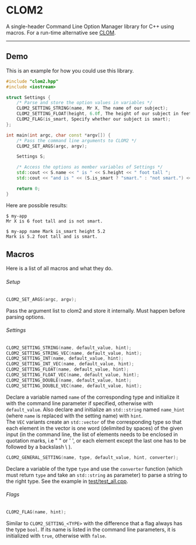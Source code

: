 # CLOM2

A single-header Command Line Option Manager library for C++ using macros. For a run-time alternative see [CLOM](https://github.com/Icemonster0/CLOM).

---

## Demo
This is an example for how you could use this library.

``` C++
#include "clom2.hpp"
#include <iostream>

struct Settings {
    /* Parse and store the option values in variables */
    CLOM2_SETTING_STRING(name, Mr X, The name of our subject);
    CLOM2_SETTING_FLOAT(height, 6.0f, The height of our subject in feet);
    CLOM2_FLAG(is_smart, Specify whether our subject is smart);
};

int main(int argc, char const *argv[]) {
    /* Pass the command line arguments to CLOM2 */
    CLOM2_SET_ARGS(argc, argv);

    Settings S;

    /* Access the options as member variables of Settings */
    std::cout << S.name << " is " << S.height << " foot tall ";
    std::cout << "and is " << (S.is_smart ? "smart." : "not smart.") << '\n';

    return 0;
}
```
Here are possible results:
```
$ my-app
Mr X is 6 foot tall and is not smart.
```
```
$ my-app name Mark is_smart height 5.2
Mark is 5.2 foot tall and is smart.
```

## Macros

Here is a list of all macros and what they do.

###### Setup
``` C++
CLOM2_SET_ARGS(argc, argv);

```
Pass the argument list to clom2 and store it internally. Must happen before parsing options.

###### Settings
``` C++
CLOM2_SETTING_STRING(name, default_value, hint);
CLOM2_SETTING_STRING_VEC(name, default_value, hint);
CLOM2_SETTING_INT(name, default_value, hint);
CLOM2_SETTING_INT_VEC(name, default_value, hint);
CLOM2_SETTING_FLOAT(name, default_value, hint);
CLOM2_SETTING_FLOAT_VEC(name, default_value, hint);
CLOM2_SETTING_DOUBLE(name, default_value, hint);
CLOM2_SETTING_DOUBLE_VEC(name, default_value, hint);
```
Declare a variable named `name` of the corresponding type and initialize it with the command line parameter if specified, otherwise with `default_value`. Also declare and initialize an `std::string` named `name_hint` (where `name` is replaced with the setting name) with `hint`.  
The `VEC` variants create an `std::vector` of the corresponding type so that each element in the vector is one word (delimited by spaces) of the given input (in the command line, the list of elements needs to be enclosed in quotation marks, i.e " " or ' ', or each element except the last one has to be followed by a backslash \\ ).
``` C++
CLOM2_GENERAL_SETTING(name, type, default_value, hint, converter);
```
Declare a variable of the type `type` and use the `converter` function (which must return `type` and take an `std::string` as parameter) to parse a string to the right type. See the example in [test/test_all.cpp](test/test_all.cpp).

###### Flags
``` C++
CLOM2_FLAG(name, hint);
```
Similar to `CLOM2_SETTING_<TYPE>` with the difference that a flag always has the type `bool`. If its name is listed in the command line parameters, it is initialized with `true`, otherwise with `false`.
